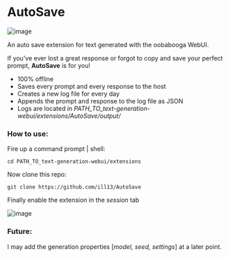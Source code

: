 # AutoSave
![image](https://github.com/ill13/AutoSave/assets/10509740/3577e6bc-1ca4-4699-977c-bd8b75ec7176)


An auto save extension for text generated with the oobabooga WebUI.

If you've ever lost a great response or forgot to copy and save your perfect prompt, **AutoSave** is for you!

- 100% offline
- Saves every prompt and every response to the host
- Creates a new log file for every day
- Appends the prompt and response to the log file as JSON
- Logs are located in *PATH_TO_text-generation-webui/extensions/AutoSave/output/*

### How to use:

Fire up a command prompt | shell:

```cd PATH_TO_text-generation-webui/extensions```

Now clone this repo:

```git clone https://github.com/ill13/AutoSave```

Finally enable the extension in the *session* tab

![image](https://github.com/ill13/AutoSave/assets/10509740/92a131fc-7f65-4c62-94e8-85393b859714)

### Future:

I may add the generation properties [*model, seed, settings*] at a later point. 
